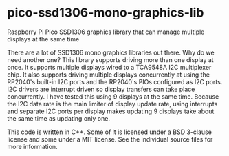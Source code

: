 # pico-ssd1306-mono-graphics-lib
Raspberry Pi Pico SSD1306 graphics library that can manage multiple displays at the same time

There are a lot of SSD1306 mono graphics libraries out there. Why do we need another one? This
library supports driving more than one display at once. It supports multiple displays wired to
a TCA9548A I2C multiplexer chip. It also supports driving multiple displays concurrently at
using the RP2040's built-in I2C ports and the RP2040's PIOs configured as I2C ports. I2C
drivers are interrupt driven so display transfers can take place concurrently. I have tested
this using 9 displays at the same time. Because the I2C data rate is the main limiter of display
update rate, using interrupts and separate I2C ports per display makes updating 9 displays take
about the same time as updating only one.

This code is written in C++. Some of it is licensed under a BSD 3-clause license and some under
a MIT license. See the individual source files for more information.
